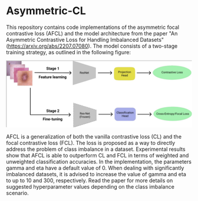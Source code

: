 # Asymmetric-CL
This repository contains code implementations of the asymmetric focal contrastive loss (AFCL) and the model architecture from the paper "An Asymmetric Contrastive Loss for Handling Imbalanced Datasets" (https://arxiv.org/abs/2207.07080). The model consists of a two-stage training strategy, as outlined in the following figure:

![alt text](https://github.com/valentinovito/Asymmetric-CL/blob/main/architecture.jpg)

AFCL is a generalization of both the vanilla contrastive loss (CL) and the focal contrastive loss (FCL). The loss is proposed as a way to directly address the problem of class imbalance in a dataset. Experimental results show that AFCL is able to outperform CL and FCL in terms of weighted and unweighted classification accuracies. In the implementation, the parameters gamma and eta have a default value of 0. When dealing with significantly imbalanced datasets, it is advised to increase the value of gamma and eta to up to 10 and 300, respectively. Read the paper for more details on suggested hyperparameter values depending on the class imbalance scenario.
